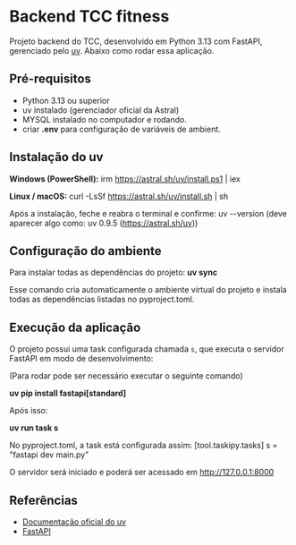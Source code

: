 # Backend TCC fitness

Projeto backend do TCC, desenvolvido em Python 3.13 com FastAPI, gerenciado pelo [uv](https://docs.astral.sh/uv).
Abaixo como rodar essa aplicação.

## Pré-requisitos

- Python 3.13 ou superior  
- uv instalado (gerenciador oficial da Astral)
- MYSQL instalado no computador e rodando.
- criar **.env** para configuração de variáveis de ambient.

## Instalação do uv

**Windows (PowerShell):**
irm https://astral.sh/uv/install.ps1 | iex

**Linux / macOS:**
curl -LsSf https://astral.sh/uv/install.sh | sh

Após a instalação, feche e reabra o terminal e confirme:
uv --version
(deve aparecer algo como: uv 0.9.5 (https://astral.sh/uv))

## Configuração do ambiente

Para instalar todas as dependências do projeto:
**uv sync**

Esse comando cria automaticamente o ambiente virtual do projeto e instala todas as dependências listadas no pyproject.toml.

## Execução da aplicação

O projeto possui uma task configurada chamada `s`, que executa o servidor FastAPI em modo de desenvolvimento:

(Para rodar pode ser necessário executar o seguinte comando)

**uv pip install fastapi[standard]**

Após isso:

**uv run task s**

No pyproject.toml, a task está configurada assim:
[tool.taskipy.tasks]
s = "fastapi dev main.py"

O servidor será iniciado e poderá ser acessado em http://127.0.0.1:8000


## Referências

- [Documentação oficial do uv](https://docs.astral.sh/uv)  
- [FastAPI](https://fastapi.tiangolo.com/)
